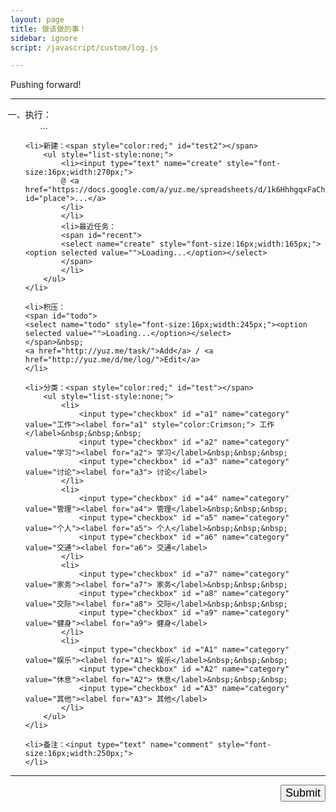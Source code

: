 ```yaml
---
layout: page
title: 做该做的事！
sidebar: ignore
script: /javascript/custom/log.js

---
```


Pushing forward!

---

<form action="https://script.google.com/macros/s/AKfycbxRYZQtTQ3qBQtxU5Q1iMV9_hlgvgALyTyID42IUNfDouFsajfN/exec" method="GET">

<ol style="list-style-type: cjk-ideographic;">
    <li>执行：
        <ol id="log" style="list-style:none;">
            <li>...</li>
        </ol>
    </li>

    <li>新建：<span style="color:red;" id="test2"></span>
        <ul style="list-style:none;">
            <li><input type="text" name="create" style="font-size:16px;width:270px;">
            @ <a href="https://docs.google.com/a/yuz.me/spreadsheets/d/1k6HhhgqxFaCh5VRzfqmkuODzh59lUI7TUpEEzhWUsLw/edit#gid=669333296" id="place">...</a>
            </li>
            </li>
            <li>最近任务：
            <span id="recent">
            <select name="create" style="font-size:16px;width:165px;"><option selected value="">Loading...</option></select>
            </span>
            </li>
        </ul>
    </li>

    <li>积压：
    <span id="todo">
    <select name="todo" style="font-size:16px;width:245px;"><option selected value="">Loading...</option></select>
    </span>&nbsp;
    <a href="http://yuz.me/task/">Add</a> / <a href="http://yuz.me/d/me/log/">Edit</a>
    </li>

    <li>分类：<span style="color:red;" id="test"></span>
        <ul style="list-style:none;">
            <li>
                <input type="checkbox" id ="a1" name="category" value="工作"><label for="a1" style="color:Crimson;"> 工作</label>&nbsp;&nbsp;&nbsp;
                <input type="checkbox" id ="a2" name="category" value="学习"><label for="a2"> 学习</label>&nbsp;&nbsp;&nbsp;
                <input type="checkbox" id ="a3" name="category" value="讨论"><label for="a3"> 讨论</label>
            </li>
            <li>
                <input type="checkbox" id ="a4" name="category" value="管理"><label for="a4"> 管理</label>&nbsp;&nbsp;&nbsp;
                <input type="checkbox" id ="a5" name="category" value="个人"><label for="a5"> 个人</label>&nbsp;&nbsp;&nbsp;
                <input type="checkbox" id ="a6" name="category" value="交通"><label for="a6"> 交通</label>
            </li>
            <li>
                <input type="checkbox" id ="a7" name="category" value="家务"><label for="a7"> 家务</label>&nbsp;&nbsp;&nbsp;
                <input type="checkbox" id ="a8" name="category" value="交际"><label for="a8"> 交际</label>&nbsp;&nbsp;&nbsp;
                <input type="checkbox" id ="a9" name="category" value="健身"><label for="a9"> 健身</label>
            </li>
            <li>
                <input type="checkbox" id ="A1" name="category" value="娱乐"><label for="A1"> 娱乐</label>&nbsp;&nbsp;&nbsp;
                <input type="checkbox" id ="A2" name="category" value="休息"><label for="A2"> 休息</label>&nbsp;&nbsp;&nbsp;
                <input type="checkbox" id ="A3" name="category" value="其他"><label for="A3"> 其他</label>
            </li>
        </ul>
    </li>

    <li>备注：<input type="text" name="comment" style="font-size:16px;width:250px;">
    </li>
</ol>

<hr>

<p>
<input type="submit" value="Submit" id="submit" style="font-size:18px;float: right;margin-bottom:60px;">
</p>

</form>
